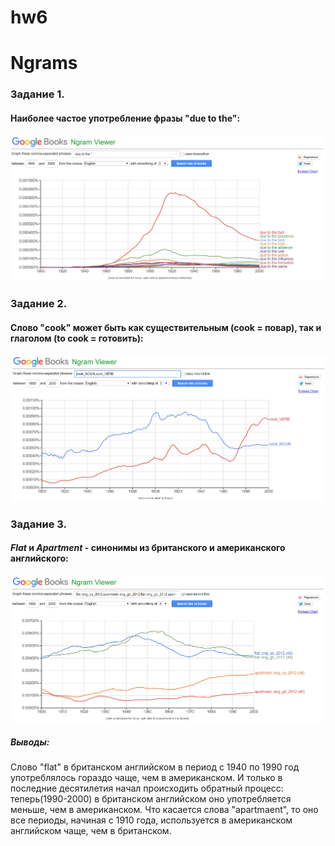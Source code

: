 # hw6
# Ngrams 
### Задание 1.
#### Наиболее частое употребление фразы "due to the": 
![](https://github.com/scryps/hw6/blob/master/1.PNG)
### Задание 2. 
#### Слово "cook" может быть как существительным (cook = повар), так и глаголом (to cook = готовить):
![](https://github.com/scryps/hw6/blob/master/2.PNG)
### Задание 3. 
#### _Flat_ и _Apartment_ - синонимы из британского и американского английского: 
![](https://github.com/scryps/hw6/blob/master/3.PNG)
##### Выводы: 
Слово "flat" в британском английском в период с 1940 по 1990 год употреблялось гораздо чаще, чем в американском. И только в последние десятилетия начал происходить обратный процесс: теперь(1990-2000) в британском английском оно употребляется меньше, чем в американском. Что касается слова "apartmaent", то оно все периоды, начиная с 1910 года, используется в американском английском чаще, чем в британском. 
